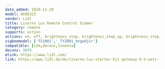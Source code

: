 ```yaml
---
date_added: 2020-11-29
model: HG06323
vendor: Lidl
title: Livarno Lux Remote Control Dimmer
category: remote
supports: action
actions: on, off, brightness_stop, brightenss_step_up, brightness_step_down, brightness_move_up, brightness_move_down
zigbeemodel: ['TS1001','_TYZB01_bngwdjsr']
compatible: [z2m,deconz,tasmota]
deconz: 3975
mlink: https://www.lidl.com/
link: https://www.lidl.de/de/livarno-lux-starter-kit-gateway-9-5-watt-fernbedienung/p354563
---
```

